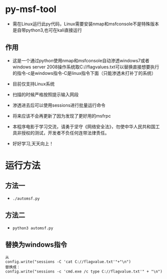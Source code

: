 # py-msf-tool
* 需在Linux运行此py代码，Linux需要安装nmap和msfconsole不是特殊版本是自带python3,也可在kali直接运行

## 作用
* 这是一个通过python使用nmap和msfconsole自动渗透windows7或者windows server 2008操作系统取C://flagvalues.txt可以替换直接想要执行的指令-c是windows指令-C是linux指令下面（只能渗透未打补丁的系统）
* 目前仅支持Linux系统
* 扫描的时候严格按照提示输入网段
* 渗透进去后可以使用sessions进行批量运行命令
* 将来应该不会再更新了因为发现了更好用的msfrpc

* 本程序电影于学习交流，请勇于坚守《网络安全法》，勿使中华人民共和国工具非授权的测试，开发者不负任何连带法律责任。
* 好好学习,天天向上！

# 运行方法

## 方法一

* ```shell
  ./automsf.py
  ```

## 方法二

* ```shell
  python3 automsf.py
  ```

## 替换为windows指令

```
从
config.write("sessions -C 'cat C://flagvalue.txt'"+"\n")
替换成：
config.write("sessions -c 'cmd.exe /c type C://flagvalue.txt'" + "\n")
```

